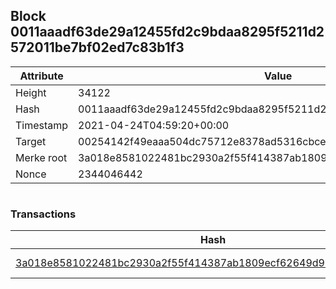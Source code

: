 ## Block 0011aaadf63de29a12455fd2c9bdaa8295f5211d2572011be7bf02ed7c83b1f3

Attribute | Value
--- | ---
Height | 34122
Hash | 0011aaadf63de29a12455fd2c9bdaa8295f5211d2572011be7bf02ed7c83b1f3
Timestamp | 2021-04-24T04:59:20+00:00
Target | 00254142f49eaaa504dc75712e8378ad5316cbcead634704b3734b6271167cc4
Merke root | 3a018e8581022481bc2930a2f55f414387ab1809ecf62649d9b181b7897ba5fb
Nonce | 2344046442

```

```

### Transactions

Hash | Amount
--- | ---
[3a018e8581022481bc2930a2f55f414387ab1809ecf62649d9b181b7897ba5fb](3a018e8581022481bc2930a2f55f414387ab1809ecf62649d9b181b7897ba5fb.md) | 10.00000000 SKEPTI 
